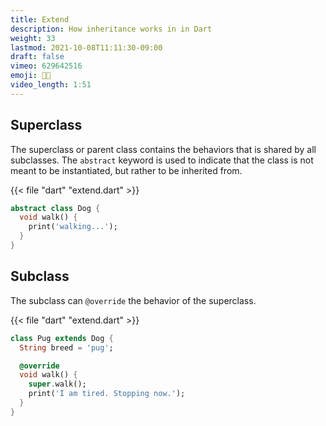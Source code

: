 ```yaml
---
title: Extend
description: How inheritance works in in Dart
weight: 33
lastmod: 2021-10-08T11:11:30-09:00
draft: false
vimeo: 629642516
emoji: 👩‍👦
video_length: 1:51
---
```


## Superclass

The superclass or parent class contains the behaviors that is shared by all subclasses. The `abstract` keyword is used to indicate that the class is not meant to be instantiated, but rather to be inherited from. 

{{< file "dart" "extend.dart" >}}
```dart
abstract class Dog {
  void walk() {
    print('walking...');
  }
}
```

## Subclass

The subclass can `@override` the behavior of the superclass.

{{< file "dart" "extend.dart" >}}
```dart
class Pug extends Dog {
  String breed = 'pug';

  @override
  void walk() {
    super.walk();
    print('I am tired. Stopping now.');
  }
}
```



